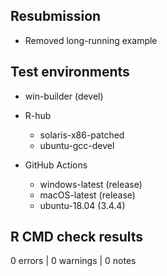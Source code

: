 ## Resubmission

* Removed long-running example

## Test environments

* win-builder (devel)

* R-hub
    * solaris-x86-patched
    * ubuntu-gcc-devel

* GitHub Actions
    * windows-latest (release)
    * macOS-latest (release)
    * ubuntu-18.04 (3.4.4)

## R CMD check results

0 errors | 0 warnings | 0 notes

